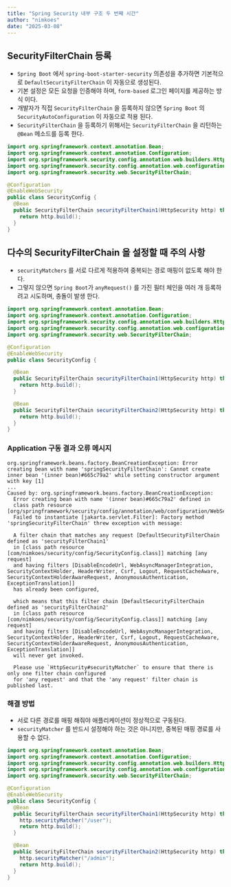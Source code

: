 ```yaml
---
title: "Spring Security 내부 구조 두 번째 시간"
author: "nimkoes"
date: "2025-03-08"
---
```


## SecurityFilterChain 등록

- `Spring Boot` 에서 `spring-boot-starter-security` 의존성을 추가하면 기본적으로 `DefaultSecurityFilterChain` 이 자동으로 생성된다.
- 기본 설정은 모든 요청을 인증해야 하며, `form-based` 로그인 페이지를 제공하는 방식 이다.
- 개발자가 직접 `SecurityFilterChain` 을 등록하지 않으면 `Spring Boot` 의 `SecurityAutoConfiguration` 이 자동으로 적용 된다.
- `SecurityFilterChain` 을 등록하기 위해서는 `SecurityFilterChain` 을 리턴하는 `@Bean` 메소드를 등록 한다.

```java
import org.springframework.context.annotation.Bean;
import org.springframework.context.annotation.Configuration;
import org.springframework.security.config.annotation.web.builders.HttpSecurity;
import org.springframework.security.config.annotation.web.configuration.EnableWebSecurity;
import org.springframework.security.web.SecurityFilterChain;

@Configuration
@EnableWebSecurity
public class SecurityConfig {
  @Bean
  public SecurityFilterChain securityFilterChain1(HttpSecurity http) throws Exception {
    return http.build();
  }
}
```

## 다수의 SecurityFilterChain 을 설정할 때 주의 사항

- `securityMatchers` 를 서로 다르게 적용하여 중복되는 경로 매핑이 없도록 해야 한다.
- 그렇지 않으면 `Spring Boot`가 `anyRequest()` 를 가진 필터 체인을 여러 개 등록하려고 시도하며, 충돌이 발생 한다.

```java
import org.springframework.context.annotation.Bean;
import org.springframework.context.annotation.Configuration;
import org.springframework.security.config.annotation.web.builders.HttpSecurity;
import org.springframework.security.config.annotation.web.configuration.EnableWebSecurity;
import org.springframework.security.web.SecurityFilterChain;

@Configuration
@EnableWebSecurity
public class SecurityConfig {

  @Bean
  public SecurityFilterChain securityFilterChain1(HttpSecurity http) throws Exception {
    return http.build();
  }

  @Bean
  public SecurityFilterChain securityFilterChain2(HttpSecurity http) throws Exception {
    return http.build();
  }
}
```

### Application 구동 결과 오류 메시지

```shell
org.springframework.beans.factory.BeanCreationException: Error creating bean with name 'springSecurityFilterChain': Cannot create inner bean '(inner bean)#665c79a2' while setting constructor argument with key [1]
...
Caused by: org.springframework.beans.factory.BeanCreationException: 
  Error creating bean with name '(inner bean)#665c79a2' defined in
  class path resource [org/springframework/security/config/annotation/web/configuration/WebSecurityConfiguration.class]: 
  Failed to instantiate [jakarta.servlet.Filter]: Factory method 'springSecurityFilterChain' threw exception with message:
   
  A filter chain that matches any request [DefaultSecurityFilterChain defined as 'securityFilterChain1'
  in [class path resource [com/nimkoes/security/config/SecurityConfig.class]] matching [any request] 
  and having filters [DisableEncodeUrl, WebAsyncManagerIntegration, SecurityContextHolder, HeaderWriter, Csrf, Logout, RequestCacheAware, SecurityContextHolderAwareRequest, AnonymousAuthentication, ExceptionTranslation]]
  has already been configured,

  which means that this filter chain [DefaultSecurityFilterChain defined as 'securityFilterChain2'
  in [class path resource [com/nimkoes/security/config/SecurityConfig.class]] matching [any request]
  and having filters [DisableEncodeUrl, WebAsyncManagerIntegration, SecurityContextHolder, HeaderWriter, Csrf, Logout, RequestCacheAware, SecurityContextHolderAwareRequest, AnonymousAuthentication, ExceptionTranslation]]
  will never get invoked.

  Please use `HttpSecurity#securityMatcher` to ensure that there is only one filter chain configured
  for 'any request' and that the 'any request' filter chain is published last.
```

### 해결 방법
  - 서로 다른 경로를 매핑 해줘야 애플리케이션이 정상적으로 구동된다.
  - `securityMatcher` 를 반드시 설정해야 하는 것은 아니지만, 중복된 매핑 경로를 사용할 수 없다.

```java
import org.springframework.context.annotation.Bean;
import org.springframework.context.annotation.Configuration;
import org.springframework.security.config.annotation.web.builders.HttpSecurity;
import org.springframework.security.config.annotation.web.configuration.EnableWebSecurity;
import org.springframework.security.web.SecurityFilterChain;

@Configuration
@EnableWebSecurity
public class SecurityConfig {
  @Bean
  public SecurityFilterChain securityFilterChain1(HttpSecurity http) throws Exception {
    http.securityMatcher("/user");
    return http.build();
  }

  @Bean
  public SecurityFilterChain securityFilterChain2(HttpSecurity http) throws Exception {
    http.securityMatcher("/admin");
    return http.build();
  }
}
```